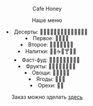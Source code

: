<!DOCTYPE html>
<html>
<head>
	<title>Cafe Honey</title>
	<link rel="stylesheet" type="text/css" href="CafeHoney.css">
</head>
<body>
<p align="center" id="text">Cafe Honey</p>
<p align="center" class="menu">Наше меню
<li align="center" class="menu">Десерты:
🍘🍡🍧🍨🍦🍰🍿🍮🍫🍩🍬🍭🍯🍪</li>
<li align="center" class="menu">Первое:
🍜🥘🍛🍲</li>
<li align="center" class="menu">Второе:
🍝🍢🍱🍚🥗🍣🍙</li>
<li align="center" class="menu">Напитки:
🥛🍵☕🥃🍸🍹🍶</li>
<li align="center" class="menu">Фаст-фуд:
🍕🌮🌯🥙🍟🌭🍔🍗🥓</li>
<li align="center" class="menu">Фрукты:
🍍🍎🍊🍑🍋🍌🍏🍐</li>
<li align="center" class="menu">Овощи:
🥕🍆🥒🌽🥔</li>
<li align="center" class="menu">Ягоды:
🍓🍉🍇</li>
<li align="center" class="menu">Орехи:
🌰🥜</li>
</p>
<p align="center" class="menu">Заказ можно зделать <a class="link" href="https://invite.viber.com/?g2=AQBLCKQ%2FWQGzg0xnT6IIVZ8eaGRQe%2B%2FjbhaFarEpCeMh3L5VlEcPatY%2FsZXoB%2FUN">здесь <a> </p>
</body>
</html>
